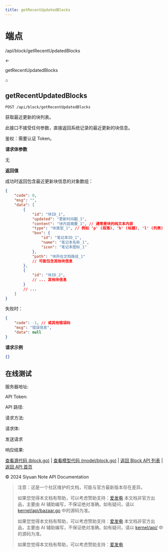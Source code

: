 ```yaml
---
title: getRecentUpdatedBlocks
---
```

# 端点

/api/block/getRecentUpdatedBlocks

←

getRecentUpdatedBlocks

⌂

## getRecentUpdatedBlocks

`POST /api/block/getRecentUpdatedBlocks`

获取最近更新的块列表。

此接口不接受任何参数，直接返回系统记录的最近更新的块信息。

鉴权：需要认证 Token。

**请求体参数**

无

**返回值**

成功时返回包含最近更新块信息的对象数组：

```json
{
    "code": 0,
    "msg": "",
    "data": [
        {
            "id": "块ID_1",
            "updated": "更新时间戳_1",
            "content": "块内容摘要_1", // 通常是块的纯文本内容
            "type": "块类型_1", // 例如 'p' (段落), 'h' (标题), 'l' (列表) 等
            "box": {
                "id": "笔记本ID_1",
                "name": "笔记本名称_1",
                "icon": "笔记本图标_1"
            },
            "path": "块所在文档路径_1"
            // 可能包含其他块信息
        },
        {
            "id": "块ID_2",
            // ... 其他块信息
        }
        // ...
    ]
}
```

失败时：

```json
{
    "code": -1, // 或其他错误码
    "msg": "错误信息",
    "data": null
}
```

**请求示例**

```json
{}
```

## 在线测试

服务器地址:

API Token: 

API 路径: 

请求方法: 

请求体:

发送请求

响应结果:

[查看源代码 (block.go)](https://github.com/siyuan-note/siyuan/blob/master/kernel/api/block.go) | [查看模型代码 (model/block.go)](https://github.com/siyuan-note/siyuan/blob/master/kernel/model/block.go) | [返回 Block API 列表](../pages/block.html) | [返回 API 首页](../index.html)

© 2024 Siyuan Note API Documentation

> 注意：这是一个社区维护的文档，可能与官方最新版本存在差异。
> 
> 如果您觉得本文档有帮助，可以考虑赞助支持：[爱发电](https://afdian.com/a/leolee9086?tab=feed)
> 本文档非官方出品，主要由 AI 辅助编写，不保证绝对准确。如有疑问，请以 [kernel/api/bazaar.go](https://github.com/siyuan-note/siyuan/blob/master/kernel/api/bazaar.go) 中的源码为准。
> 
> 如果您觉得本文档有帮助，可以考虑赞助支持：[爱发电](https://afdian.com/a/leolee9086?tab=feed)
> 本文档非官方出品，主要由 AI 辅助编写，不保证绝对准确。如有疑问，请以 [kernel/api/](https://github.com/siyuan-note/siyuan/blob/master/kernel/api/) 中的源码为准。
> 
> 如果您觉得本文档有帮助，可以考虑赞助支持：[爱发电](https://afdian.com/a/leolee9086?tab=feed)
